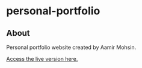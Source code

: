 # personal-portfolio
## About
Personal portfolio website created by Aamir Mohsin.

[Access the live version here.](https://aamirsmohsin.com)